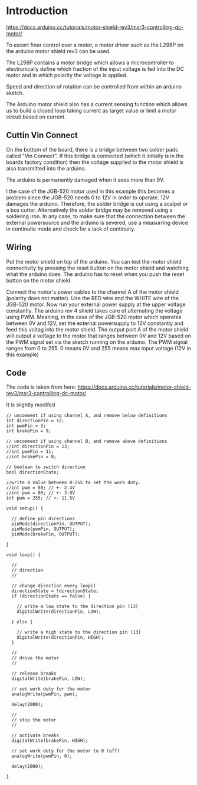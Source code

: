 # Introduction

https://docs.arduino.cc/tutorials/motor-shield-rev3/msr3-controlling-dc-motor/

To excert finer control over a motor, a motor driver such as the L298P on the arduino motor shield rev3 can be used.

The L298P contains a motor bridge which allows a microcontroller to electronically define which fraction of the input voltage is 
fed into the DC motor and in which polarity the voltage is applied.

Speed and direction of rotation can be controlled from within an arduino sketch.

The Arduino motor shield also has a current sensing function which allows us to build a closed loop taking current as target value
or limit a motor circuit based on current.

## Cuttin Vin Connect

On the bottom of the board, there is a bridge between two solder pads called "Vin Connect".
If this bridge is connected (which it initially is in the boards factory condition) then the voltage
supplied to the motor shield is also transmitted into the arduino.

The arduino is permanently damaged when it sees more than 9V.

I the case of the JGB-520 motor used in this example this becomes a problem since the JGB-520 needs 0 to 12V in order
to operate. 12V damages the arduino. Therefore, the solder bridge is cut using a scalpel or a box cutter. Alternatively
the solder bridge may be removed using a soldering iron. In any case, to make sure that the connection between the external
powersource and the arduino is severed, use a measurring device in continuite mode and check for a lack of continuity.

## Wiring

Put the motor shield on top of the arduino. You can test the motor shield connectivity by pressing the reset button
on the motor shield and watching what the arduino does. The arduino has to reset when you push the reset button on the 
motor shield.

Connect the motor's power cables to the channel A of the motor shield (polarity does not matter). Use the RED wire and the WHITE wire of the JGB-520 motor.
Now run your external power supply at the upper voltage constantly. The arduino rev 4 shield takes care of alternating the voltage using PWM.
Meaning, in the case of the JGB-520 motor which operates between 0V and 12V, set the external powersupply to 12V constantly and feed this
voltag into the motor shield. The output port A of the motor shield will output a voltage to the motor that ranges between 0V and 12V based on
the PWM signal set via the sketch running on the arduino. The PWM signal ranges from 0 to 255. 0 means 0V and 255 means max input voltage (12V in this example)

## Code

The code is taken from here: https://docs.arduino.cc/tutorials/motor-shield-rev3/msr3-controlling-dc-motor/

It is slightly modifed

```
// uncomment if using channel A, and remove below definitions
int directionPin = 12;
int pwmPin = 3;
int brakePin = 9;

// uncomment if using channel B, and remove above definitions
//int directionPin = 13;
//int pwmPin = 11;
//int brakePin = 8;

// boolean to switch direction
bool directionState;

//write a value between 0-255 to set the work duty.
//int pwm = 50; // +- 2.4V
//int pwm = 80; // +- 3.8V
int pwm = 255; // +- 11.5V

void setup() {

  // define pin directions
  pinMode(directionPin, OUTPUT);
  pinMode(pwmPin, OUTPUT);
  pinMode(brakePin, OUTPUT);

}

void loop() {

  //
  // direction
  //

  // change direction every loop()
  directionState = !directionState;
  if (directionState == false) {

    // write a low state to the direction pin (13)
    digitalWrite(directionPin, LOW);

  } else {

    // write a high state to the direction pin (13)
    digitalWrite(directionPin, HIGH);
  }

  //
  // drive the motor
  //

  // release breaks
  digitalWrite(brakePin, LOW);

  // set work duty for the motor
  analogWrite(pwmPin, pwm);

  delay(2000);

  //
  // stop the motor
  //

  // activate breaks
  digitalWrite(brakePin, HIGH);

  // set work duty for the motor to 0 (off)
  analogWrite(pwmPin, 0);

  delay(2000);
  
}
```